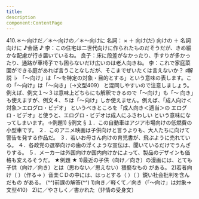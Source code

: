 ```yaml
---
title:
description
component:ContentPage
---
```



410.＊～向けだ／＊～向けの／＊～向けに
名詞： × ＋ 向け(だ)
向けの ＋ 名詞 向けに
♪会話 ♪
李：この住宅は二世代向けに作られたものだそうだが、きめ細かな配慮が行き届いているね。
良子：床に段差がなかったり、手すりが多かったり、通路が車椅子でも困らないだけ広いのは老人向きね。
李：これで家庭菜園ができる庭があれば言うことなしだが、そこまでぜいたくは言えないか？
♯解説 ♭
「～向け」は「～を特定の対象・目的とする」という意味の表します。この「～向け」は「～向き」（→文型409）
と混同しやすいので注意しましょう。例えば、例文１～３は意味上どちらにも解釈できるので「～向け」も「～ 向き」も使えますが、例文４、５は「～向け」しか使えません。例えば、「成人向け＜対象＞エログロ・ビデオ」 というべきところを「成人向き＜適当＞の エログロ・ビデオ」と使うと、エログロ・ビデオは成人にふさわしい という意味になってしまいます。→例題1)
§例文 §
１．この自動車はアジア市場向けの低燃費の小型車です。
２．このアニメ映画は子供向けと言うよりも、大人たちに向けて警告を発する作品だ。
３．若いお母さん向けの育児書が、飛ぶように売れている。
４．各政党の選挙向けの歯の浮くような宣伝は、聞いているだけでうんざりする。
５．メーカーは外国向けか国内向けかによって、製品のデザインも価格も変えるそうだ。
★例題 ★
1)最近の子供（向け／向き）の漫画には、とても子供（向け／向き）とは（思わない／思えない）猥褻なもの がある。
2)若者向け（ ）（作る→ ）音楽ＣＤの中には、はっとする（ ）（ ）鋭い社会批判を含んだもの がある。
(^^)前課の解答(^^)
1)向き／軽くて／向き（「～向け」は対象→文型410）
2)に／やさしく／書かれた（非情の受身文）
